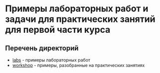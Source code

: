 # Примеры лабораторных работ и задачи для практических занятий для первой части курса

## Перечень директорий

- [labs](./labs/) - примеры лабораторных работ
- [workshop](./workshop/) - примеры, разобранные на практических занятиях

